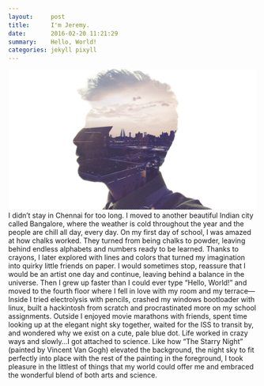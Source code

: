 ```yaml
---
layout:     post
title:      I'm Jeremy.
date:       2016-02-20 11:21:29
summary:    Hello, World!
categories: jekyll pixyll
---
```

![Me](images/me.png)
I didn’t stay in Chennai for too long. I moved to another beautiful Indian city called Bangalore, where the weather is cold throughout the year and the people are chill all day, every day. On my first day of school, I was amazed at how chalks worked. They turned from being chalks to powder, leaving behind endless alphabets and numbers ready to be learned. Thanks to crayons, I later explored with lines and colors that turned my imagination into quirky little friends on paper. I would sometimes stop, reassure that I would be an artist one day and continue, leaving behind a balance in the universe. Then I grew up faster than I could ever type “Hello, World!” and moved to the fourth floor where I fell in love with my room and my terrace—Inside I tried electrolysis with pencils, crashed my windows bootloader with linux, built a hackintosh from scratch and procrastinated more on my school assignments. Outside I enjoyed movie marathons with friends, spent time looking up at the elegant night sky together, waited for the ISS to transit by, and wondered why we exist on a cute, pale blue dot. Life worked in crazy ways and slowly…I got attached to science. Like how “The Starry Night” (painted by Vincent Van Gogh) elevated the background, the night sky to fit perfectly into place with the rest of the painting in the foreground, I took pleasure in the littlest of things that my world could offer me and embraced the wonderful blend of both arts and science.
